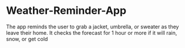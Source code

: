 # Weather-Reminder-App
The app reminds the user to grab a jacket, umbrella, or sweater as they leave their home. It checks the forecast for 1 hour or more if it will rain, snow, or get cold
